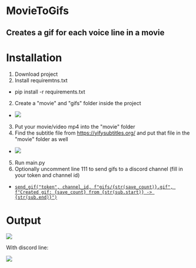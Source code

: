 # MovieToGifs
## Creates a gif for each voice line in a movie 

# Installation

1. Download project
2. Install requiremtns.txt 
  - pip install -r requirements.txt
2. Create a "movie" and "gifs" folder inside the project
  - <img src="https://i.imgur.com/xMXPMJ2.png">
3. Put your movie/video mp4 into the "movie" folder
4. Find the subtitle file from https://yifysubtitles.org/ and put that file in the "movie" folder as well
  - <img src="https://i.imgur.com/VRg9l9K.png">
5. Run main.py
6. Optionally uncomment line 111 to send gifs to a discord channel (fill in your token and channel id)
  - [```send_gif("token", channel_id, f"gifs/{str(save_count)}.gif", f"Created gif: {save_count} from {str(sub.start)} -> {str(sub.end)}")```](https://github.com/NMan1/MovieToGifs/blob/a364b34fa6f677479bbd59f142fece7b0d0e72fa/main.py#L111)
  
  # Output
  
  <img src="https://i.imgur.com/hjbEd7d.png">
  
  With discord line:
  
  <img src="https://i.imgur.com/m4hfzJi.png">
